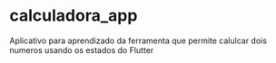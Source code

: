 # calculadora_app

Aplicativo para aprendizado da ferramenta que permite calulcar dois numeros
usando os estados do Flutter
